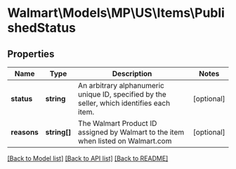 # Walmart\Models\MP\US\Items\PublishedStatus

## Properties

Name | Type | Description | Notes
------------ | ------------- | ------------- | -------------
**status** | **string** | An arbitrary alphanumeric unique ID, specified by the seller, which identifies each item. | [optional]
**reasons** | **string[]** | The Walmart Product ID assigned by Walmart to the item when listed on Walmart.com | [optional]


[[Back to Model list]](./) [[Back to API list]](../../../../../README.md#supported-apis) [[Back to README]](../../../../../README.md)
